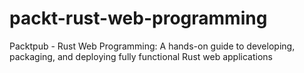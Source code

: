 # packt-rust-web-programming
Packtpub - Rust Web Programming: A hands-on guide to developing, packaging, and deploying fully functional Rust web applications
